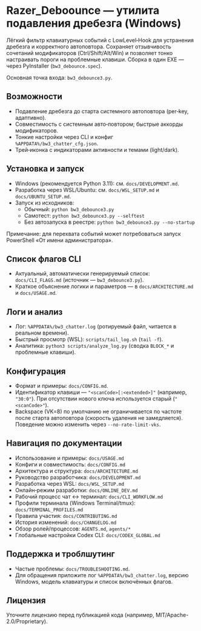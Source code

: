# Razer_Deboounce — утилита подавления дребезга (Windows)

Лёгкий фильтр клавиатурных событий с LowLevel‑Hook для устранения дребезга и корректного автоповтора. Сохраняет отзывчивость сочетаний модификаторов (Ctrl/Shift/Alt/Win) и позволяет тонко настраивать пороги на проблемные клавиши. Сборка в один EXE — через PyInstaller (`bw3_debounce.spec`).

Основная точка входа: `bw3_debounce3.py`.

## Возможности
- Подавление дребезга до старта системного автоповтора (per‑key, адаптивно).
- Совместимость с системным авто‑повтором; быстрые аккорды модификаторов.
- Тонкие настройки через CLI и конфиг `%APPDATA%/bw3_chatter_cfg.json`.
- Трей‑иконка с индикаторами активности и темами (light/dark).

## Установка и запуск
- Windows (рекомендуется Python 3.11): см. `docs/DEVELOPMENT.md`.
- Разработка через WSL/Ubuntu: см. `docs/WSL_SETUP.md` и `docs/UBUNTU_SETUP.md`.
- Запуск из исходников:
  - Обычный: `python bw3_debounce3.py`
  - Самотест: `python bw3_debounce3.py --selftest`
  - Без автозапуска в реестре: `python bw3_debounce3.py --no-startup`

Примечание: для перехвата событий может потребоваться запуск PowerShell «От имени администратора».

## Список флагов CLI
- Актуальный, автоматически генерируемый список: `docs/CLI_FLAGS.md` (источник — `bw3_debounce3.py`).
- Краткое объяснение логики и параметров — в `docs/ARCHITECTURE.md` и `docs/USAGE.md`.

## Логи и анализ
- Лог: `%APPDATA%/bw3_chatter.log` (ротируемый файл, читается в реальном времени).
- Быстрый просмотр (WSL): `scripts/tail_log.sh` (`tail -f`).
- Аналитика: `python3 scripts/analyze_log.py` (сводка `BLOCK_*` и проблемные клавиши).

## Конфигурация
- Формат и примеры: `docs/CONFIG.md`.
- Идентификатор клавиши — `"<scanCode>[:<extended>]"` (например, `"30:0"`). При отсутствии нового ключа используется старый (`"<scanCode>"`).
- Backspace (VK=8) по умолчанию не ограничивается по частоте после старта автоповтора (скорость удаления не замедляется). Поведение можно изменить через `--no-rate-limit-vks`.

## Навигация по документации
- Использование и примеры: `docs/USAGE.md`
- Конфиги и совместимость: `docs/CONFIG.md`
- Архитектура и структура: `docs/ARCHITECTURE.md`
- Руководство разработчика: `docs/DEVELOPMENT.md`
- Разработка через WSL: `docs/WSL_SETUP.md`
- Онлайн‑режим разработки: `docs/ONLINE_DEV.md`
- Рабочий процесс чат ↔ терминал: `docs/CLI_WORKFLOW.md`
- Профили терминала (Windows Terminal/tmux): `docs/TERMINAL_PROFILES.md`
- Правила участия: `docs/CONTRIBUTING.md`
- История изменений: `docs/CHANGELOG.md`
- Обзор ролей/процессов: `AGENTS.md`, `agents/*`
- Глобальные настройки Codex CLI: `docs/CODEX_GLOBAL.md`

## Поддержка и троблшутинг
- Частые проблемы: `docs/TROUBLESHOOTING.md`.
- Для обращения приложите лог `%APPDATA%/bw3_chatter.log`, версию Windows, модель клавиатуры и список включённых флагов.

## Лицензия
Уточните лицензию перед публикацией кода (например, MIT/Apache-2.0/Proprietary).
